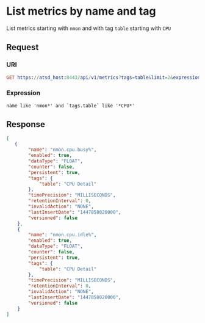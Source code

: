 # List metrics by name and tag

List metrics starting with `nmon` and with tag `table` starting with `CPU`

## Request 
### URI 
```elm
GET https://atsd_host:8443/api/v1/metrics?tags=table&limit=2&expression=name%20like%20%27nmon*%27%20and%20tags.table%20like%20%27*CPU*%27
```

### Expression

```
name like 'nmon*' and `tags.table` like '*CPU*'
```

## Response

```json
[
   {
        "name": "nmon.cpu.busy%",
        "enabled": true,
        "dataType": "FLOAT",
        "counter": false,
        "persistent": true,
        "tags": {
            "table": "CPU Detail"
        },
        "timePrecision": "MILLISECONDS",
        "retentionInterval": 0,
        "invalidAction": "NONE",
        "lastInsertDate": "1447858020000",
        "versioned": false
    },
    {
        "name": "nmon.cpu.idle%",
        "enabled": true,
        "dataType": "FLOAT",
        "counter": false,
        "persistent": true,
        "tags": {
            "table": "CPU Detail"
        },
        "timePrecision": "MILLISECONDS",
        "retentionInterval": 0,
        "invalidAction": "NONE",
        "lastInsertDate": "1447858020000",
        "versioned": false
    }
]
```
